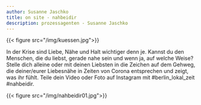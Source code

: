 ```yaml
---
author: Susanne Jaschko
title: on site - nahbeidir
description: prozessagenten - Susanne Jaschko
---
```

{{< figure src="/img/kuessen.jpg">}}

In der Krise sind Liebe, Nähe und Halt wichtiger denn je. Kannst du den Menschen, die du liebst, gerade nahe sein und wenn ja, auf welche Weise? Stelle dich alleine oder mit deinen Liebsten in die Zeichen auf dem Gehweg, die deiner/eurer Liebesnähe in Zeiten von Corona entsprechen und zeigt, was ihr fühlt. Teile dein Video oder Foto auf Instagram mit #berlin_lokal_zeit #nahbeidir.

{{< figure src="/img/nahbeidir01.jpg">}}